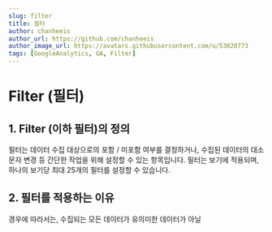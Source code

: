 ```yaml
---
slug: filter
title: 필터
author: chanheeis
author_url: https://github.com/chanheeis
author_image_url: https://avatars.githubusercontent.com/u/53820773
tags: [GoogleAnalytics, GA, Filter]
---
```


# Filter (필터)

## 1. Filter (이하 필터)의 정의

필터는 데이터 수집 대상으로의 포함 / 미포함 여부를 결정하거나, 수집된 데이터의 대소문자 변경 등 간단한 작업을 위해 설정할 수 있는 항목입니다. 필터는 보기에 적용되며, 하나의 보기당 최대 25개의 필터를 설정할 수 있습니다.

## 2. 필터를 적용하는 이유

경우에 따라서는, 수집되는 모든 데이터가 유의미한 데이터가 아닐